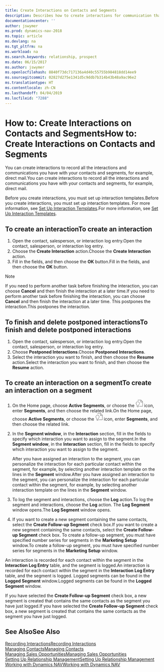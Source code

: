 ```yaml
---
title: Create Interactions on Contacts and Segments
description: Describes how to create interactions for communication that you have with your contacts and segments in Dynamics NAV, for example, direct mail.
documentationcenter: ''
author: jswymer
ms.prod: dynamics-nav-2018
ms.topic: article
ms.devlang: na
ms.tgt_pltfrm: na
ms.workload: na
ms.search.keywords: relationship, prospect
ms.date: 06/15/2017
ms.author: jswymer
ms.openlocfilehash: 8840f73dc717136a4d40c55755b984818dd14ee9
ms.sourcegitcommit: 02827d275e1341d5c9ddb7b314b43b48a9ac96e2
ms.translationtype: HT
ms.contentlocale: zh-CN
ms.lasthandoff: 04/04/2019
ms.locfileid: "7288"
---
```

# <a name="how-to-create-interactions-on-contacts-and-segments"></a><span data-ttu-id="a254f-103">How to: Create Interactions on Contacts and Segments</span><span class="sxs-lookup"><span data-stu-id="a254f-103">How to: Create Interactions on Contacts and Segments</span></span>
<span data-ttu-id="a254f-104">You can create interactions to record all the interactions and communications you have with your contacts and segments, for example, direct mail.</span><span class="sxs-lookup"><span data-stu-id="a254f-104">You can create interactions to record all the interactions and communications you have with your contacts and segments, for example, direct mail.</span></span>

<span data-ttu-id="a254f-105">Before you create interactions, you must set up interaction templates.</span><span class="sxs-lookup"><span data-stu-id="a254f-105">Before you create interactions, you must set up interaction templates.</span></span> <span data-ttu-id="a254f-106">For more information, see  [Set Up Interaction Templates](marketing-interactions.md).</span><span class="sxs-lookup"><span data-stu-id="a254f-106">For more information, see  [Set Up Interaction Templates](marketing-interactions.md).</span></span>

## <a name="to-create-an-interaction"></a><span data-ttu-id="a254f-107">To create an interaction</span><span class="sxs-lookup"><span data-stu-id="a254f-107">To create an interaction</span></span>
1. <span data-ttu-id="a254f-108">Open the contact, salesperson, or interaction log entry.</span><span class="sxs-lookup"><span data-stu-id="a254f-108">Open the contact, salesperson, or interaction log entry.</span></span>
2. <span data-ttu-id="a254f-109">Choose the **Create Interaction** action.</span><span class="sxs-lookup"><span data-stu-id="a254f-109">Choose the **Create Interaction** action.</span></span>
3. <span data-ttu-id="a254f-110">Fill in the fields, and then choose the **OK** button.</span><span class="sxs-lookup"><span data-stu-id="a254f-110">Fill in the fields, and then choose the **OK** button.</span></span>

> [!NOTE]  
>   <span data-ttu-id="a254f-111">If you need to perform another task before finishing the interaction, you can choose **Cancel** and then finish the interaction at a later time.</span><span class="sxs-lookup"><span data-stu-id="a254f-111">If you need to perform another task before finishing the interaction, you can choose **Cancel** and then finish the interaction at a later time.</span></span> <span data-ttu-id="a254f-112">This postpones the interaction.</span><span class="sxs-lookup"><span data-stu-id="a254f-112">This postpones the interaction.</span></span>

## <a name="to-finish-and-delete-postponed-interactions"></a><span data-ttu-id="a254f-113">To finish and delete postponed interactions</span><span class="sxs-lookup"><span data-stu-id="a254f-113">To finish and delete postponed interactions</span></span>
1. <span data-ttu-id="a254f-114">Open the contact, salesperson, or interaction log entry.</span><span class="sxs-lookup"><span data-stu-id="a254f-114">Open the contact, salesperson, or interaction log entry.</span></span>
2. <span data-ttu-id="a254f-115">Choose **Postponed Interactions**.</span><span class="sxs-lookup"><span data-stu-id="a254f-115">Choose **Postponed Interactions**.</span></span>
3. <span data-ttu-id="a254f-116">Select the interaction you want to finish, and then choose the **Resume** action.</span><span class="sxs-lookup"><span data-stu-id="a254f-116">Select the interaction you want to finish, and then choose the **Resume** action.</span></span>

## <a name="to-create-an-interaction-on-a-segment"></a><span data-ttu-id="a254f-117">To create an interaction on a segment</span><span class="sxs-lookup"><span data-stu-id="a254f-117">To create an interaction on a segment</span></span>
1. <span data-ttu-id="a254f-118">On the Home page, choose **Active Segments**, or choose the ![Search for Page or Report](media/ui-search/search_small.png "Search for Page or Report icon") icon, enter **Segments**, and then choose the related link.</span><span class="sxs-lookup"><span data-stu-id="a254f-118">On the Home page, choose **Active Segments**, or choose the ![Search for Page or Report](media/ui-search/search_small.png "Search for Page or Report icon") icon, enter **Segments**, and then choose the related link.</span></span>
2. <span data-ttu-id="a254f-119">In the **Segment window**, in the **Interaction** section, fill in the fields to specify which interaction you want to assign to the segment.</span><span class="sxs-lookup"><span data-stu-id="a254f-119">In the **Segment window**, in the **Interaction** section, fill in the fields to specify which interaction you want to assign to the segment.</span></span>

    <span data-ttu-id="a254f-120">After you have assigned an interaction to the segment, you can personalize the interaction for each particular contact within the segment, for example, by selecting another interaction template on the lines in the **Segment** window.</span><span class="sxs-lookup"><span data-stu-id="a254f-120">After you have assigned an interaction to the segment, you can personalize the interaction for each particular contact within the segment, for example, by selecting another interaction template on the lines in the **Segment** window.</span></span>  
3. <span data-ttu-id="a254f-121">To log the segment and interactions, choose the **Log** action.</span><span class="sxs-lookup"><span data-stu-id="a254f-121">To log the segment and interactions, choose the **Log** action.</span></span> <span data-ttu-id="a254f-122">The **Log Segment** window opens.</span><span class="sxs-lookup"><span data-stu-id="a254f-122">The **Log Segment** window opens.</span></span>
4. <span data-ttu-id="a254f-123">If you want to create a new segment containing the same contacts, select the **Create Follow-up Segment** check box.</span><span class="sxs-lookup"><span data-stu-id="a254f-123">If you want to create a new segment containing the same contacts, select the **Create Follow-up Segment** check box.</span></span> <span data-ttu-id="a254f-124">To create a follow-up segment, you must have specified number series for segments in the **Marketing Setup** window.</span><span class="sxs-lookup"><span data-stu-id="a254f-124">To create a follow-up segment, you must have specified number series for segments in the **Marketing Setup** window.</span></span>

<span data-ttu-id="a254f-125">An interaction is recorded for each contact within the segment in the **Interaction Log Entry** table, and the segment is logged.</span><span class="sxs-lookup"><span data-stu-id="a254f-125">An interaction is recorded for each contact within the segment in the **Interaction Log Entry** table, and the segment is logged.</span></span> <span data-ttu-id="a254f-126">Logged segments can be found in the **Logged Segment** window.</span><span class="sxs-lookup"><span data-stu-id="a254f-126">Logged segments can be found in the **Logged Segment** window.</span></span>

<span data-ttu-id="a254f-127">If you have selected the **Create Follow-up Segment** check box, a new segment is created that contains the same contacts as the segment you have just logged.</span><span class="sxs-lookup"><span data-stu-id="a254f-127">If you have selected the **Create Follow-up Segment** check box, a new segment is created that contains the same contacts as the segment you have just logged.</span></span>

## <a name="see-also"></a><span data-ttu-id="a254f-128">See Also</span><span class="sxs-lookup"><span data-stu-id="a254f-128">See Also</span></span>
[<span data-ttu-id="a254f-129">Recording Interactions</span><span class="sxs-lookup"><span data-stu-id="a254f-129">Recording Interactions</span></span>](marketing-interactions.md)  
[<span data-ttu-id="a254f-130">Managing Contacts</span><span class="sxs-lookup"><span data-stu-id="a254f-130">Managing Contacts</span></span>](marketing-contacts.md)  
[<span data-ttu-id="a254f-131">Managing Sales Opportunities</span><span class="sxs-lookup"><span data-stu-id="a254f-131">Managing Sales Opportunities</span></span>](marketing-manage-sales-opportunities.md)  
[<span data-ttu-id="a254f-132">Setting Up Relationship Management</span><span class="sxs-lookup"><span data-stu-id="a254f-132">Setting Up Relationship Management</span></span>](marketing-setup-marketing.md)  
[<span data-ttu-id="a254f-133">Working with Dynamics NAV</span><span class="sxs-lookup"><span data-stu-id="a254f-133">Working with Dynamics NAV</span></span>](ui-work-product.md)
